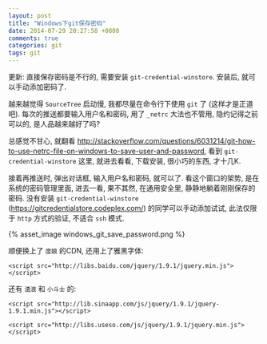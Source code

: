 ```yaml
---
layout: post
title: "Windows下git保存密码"
date: 2014-07-29 20:27:58 +0800
comments: true
categories: git
tags: git
---
```

更新: 直接保存密码是不行的, 需要安装 `git-credential-winstore`.
安装后, 就可以手动添加密码了.

越来越觉得 `SourceTree` 启动慢, 我都尽量在命令行下使用 `git` 了 (这样才是正道吧).
每次的推送都要输入用户名和密码, 用了 `_netrc` 大法也不管用, 隐约记得之前可以的, 是人品越来越好了吗?

总感觉不甘心, 就翻看 http://stackoverflow.com/questions/6031214/git-how-to-use-netrc-file-on-windows-to-save-user-and-password, 看到 `git-credential-winstore` 这里, 就进去看看, 下载安装, 很小巧的东西, 才十几K.

接着再推送时, 弹出对话框, 输入用户名和密码, 就可以了. 看这个窗口的架势, 是在系统的密码管理里面, 进去一看, 果不其然, 在通用安全里, 静静地躺着刚刚保存的密码.
没有安装 `git-credential-winstore` (https://gitcredentialstore.codeplex.com/) 的同学可以手动添加试试, 此法仅限于 `http` 方式的验证, 不适合 `ssh` 模式.

{% asset_image windows_git_save_password.png %}

顺便换上了 `度娘` 的CDN, 还用上了雅黑字体:
```
<script src="http://libs.baidu.com/jquery/1.9.1/jquery.min.js"></script>

```

还有 `渣浪` 和 `小斗士` 的:
```
<script src="http://lib.sinaapp.com/js/jquery/1.9.1/jquery-1.9.1.min.js"></script>

<script src="http://libs.useso.com/js/jquery/1.9.1/jquery.min.js"></script>

```
